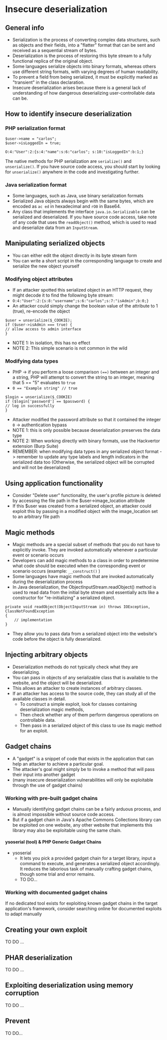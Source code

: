 # Insecure deserialization

## General info
- Serialization is the process of converting complex data structures, such as objects and their fields, into a "flatter" format that can be sent and received as a sequential stream of bytes.
- Deserialization is the process of restoring this byte stream to a fully functional replica of the original object.
- Some languages serialize objects into binary formats, whereas others use different string formats, with varying degrees of human readability.
- To prevent a field from being serialized, it must be explicitly marked as "transient" in the class declaration.
- Insecure deserialization arises because there is a general lack of understanding of how dangerous deserializing user-controllable data can be.

## How to identify insecure deserialization

### PHP serialization format
```
$user->name = "carlos";
$user->isLoggedIn = true;
```
```
O:4:"User":2:{s:4:"name":s:6:"carlos"; s:10:"isLoggedIn":b:1;}
```
The native methods for PHP serialization are `serialize()` and `unserialize()`. If you have source code access, you should start by looking for `unserialize()` anywhere in the code and investigating further.

### Java serialization format
- Some languages, such as Java, use binary serialization formats
- Serialized Java objects always begin with the same bytes, which are encoded as `ac ed` in hexadecimal and `rO0` in Base64.
- Any class that implements the interface `java.io.Serializable` can be serialized and deserialized. If you have source code access, take note of any code that uses the `readObject()` method, which is used to read and deserialize data from an `InputStream`.

## Manipulating serialized objects
- You can either edit the object directly in its byte stream form
- You can write a short script in the corresponding language to create and serialize the new object yourself

### Modifying object attributes
- If an attacker spotted this serialized object in an HTTP request, they might decode it to find the following byte stream: 
- `O:4:"User":2:{s:8:"username";s:6:"carlos";s:7:"isAdmin";b:0;}`
- An attacker could simply change the boolean value of the attribute to 1 (true), re-encode the object
```
$user = unserialize($_COOKIE);
if ($user->isAdmin === true) {
// allow access to admin interface
}
```
- NOTE 1: In isolation, this has no effect
- NOTE 2: This simple scenario is not common in the wild

### Modifying data types
- PHP -> if you perform a loose comparison `(==)` between an integer and a string, PHP will attempt to convert the string to an integer, meaning that 5 == "5" evaluates to `true`
- `0 == "Example string" // true`
```
$login = unserialize($_COOKIE)
if ($login['password'] == $password) {
// log in successfully
}
```
- Attacker modified the password attribute so that it contained the integer `0` -> authentication bypass
- NOTE 1: this is only possible because deserialization preserves the data type
- NOTE 2: When working directly with binary formats, use the Hackvertor extension (Burp Suite)
- REMEMBER: when modifying data types in any serialized object format -> remember to update any type labels and length indicators in the serialized data too (Otherwise, the serialized object will be corrupted and will not be deserialized)

## Using application functionality
- Consider "Delete user" functionality, the user's profile picture is deleted by accessing the file path in the $user->image_location attribute
- If this $user was created from a serialized object, an attacker could exploit this by passing in a modified object with the image_location set to an arbitrary file path

## Magic methods
- Magic methods are a special subset of methods that you do not have to explicitly invoke. They are invoked automatically whenever a particular event or scenario occurs
- Developers can add magic methods to a class in order to predetermine what code should be executed when the corresponding event or scenario occurs (example: `__construct()` )
- Some languages have magic methods that are invoked automatically during the deserialization process
- In Java deserialization, the ObjectInputStream.readObject() method is used to read data from the initial byte stream and essentially acts like a constructor for "re-initializing" a serialized object.
```
private void readObject(ObjectInputStream in) throws IOException, ClassNotFoundException
{
    // implementation
}
```
- They allow you to pass data from a serialized object into the website's code before the object is fully deserialized.

## Injecting arbitrary objects
- Deserialization methods do not typically check what they are deserializing.
- You can pass in objects of any serializable class that is available to the website, and the object will be deserialized.
- This allows an attacker to create instances of arbitrary classes.
- If an attacker has access to the source code, they can study all of the available classes in detail.
  - To construct a simple exploit, look for classes containing deserialization magic methods,
  - Then check whether any of them perform dangerous operations on controllable data.
  - Then pass in a serialized object of this class to use its magic method for an exploit.
 
## Gadget chains
- A "gadget" is a snippet of code that exists in the application that can help an attacker to achieve a particular goal.
- The attacker's goal might simply be to invoke a method that will pass their input into another gadget
- (many insecure deserialization vulnerabilities will only be exploitable through the use of gadget chains)

### Working with pre-built gadget chains
- Manually identifying gadget chains can be a fairly arduous process, and is almost impossible without source code access.
- But if a gadget chain in Java's Apache Commons Collections library can be exploited on one website, any other website that implements this library may also be exploitable using the same chain.

#### ysoserial (tool) & PHP Generic Gadget Chains
- ysoserial
  - It lets you pick a provided gadget chain for a target library, input a command to execute, and generates a serialized object accordingly. It reduces the laborious task of manually crafting gadget chains, though some trial and error remains.
  - TO DO...

### Working with documented gadget chains
If no dedicated tool exists for exploiting known gadget chains in the target application's framework, consider searching online for documented exploits to adapt manually

## Creating your own exploit
TO DO ...

## PHAR deserialization
TO DO ...

## Exploiting deserialization using memory corruption
TO DO ...

## Prevent
TO DO...
